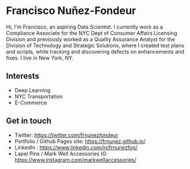 # Francisco Nuñez-Fondeur
Hi, I'm Francisco, an aspiring Data Scientist. I currently work as a Compliance Associate for the NYC Dept of Consumer Affairs Licensing Division and previously worked as a Quality Assurance Analyst for the Division of Technology and Strategic Solutions, where I created test plans and scripts, while tracking and discovering defects on enhancements and fixes. I live in New York, NY.

## Interests
- Deep Learning
- NYC Transportation
- E-Commerce

## Get in touch
- Twitter: https://twitter.com/frnunezfondeur
- Portfolio / Github Pages site: https://frnunez.github.io/
- LinkedIn : https://www.linkedin.com/in/frnunezfon/
- Lapel Pins / Mark Well Accessories IG: https://www.instagram.com/markwellaccessories/
